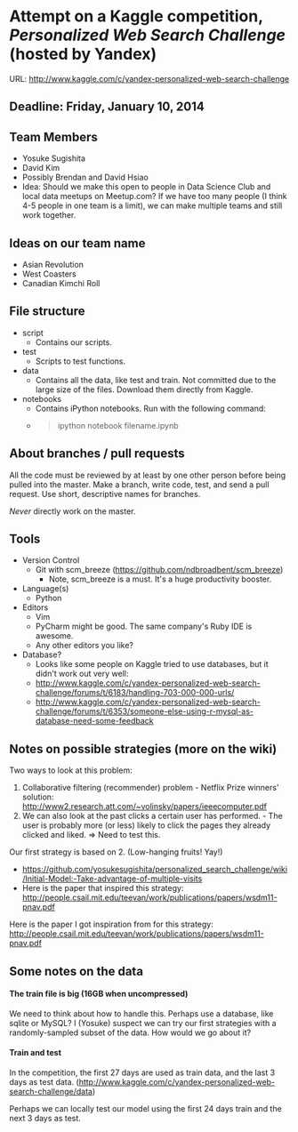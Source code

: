 # Attempt on a Kaggle competition, *Personalized Web Search Challenge* (hosted by Yandex)
URL: http://www.kaggle.com/c/yandex-personalized-web-search-challenge

## Deadline: Friday, January 10, 2014

## Team Members
- Yosuke Sugishita
- David Kim
- Possibly Brendan and David Hsiao
- Idea: Should we make this open to people in Data Science Club and local data meetups on Meetup.com?  If we have too many people (I think 4-5 people in one team is a limit), we can make multiple teams and still work together.

## Ideas on our team name
- Asian Revolution
- West Coasters
- Canadian Kimchi Roll

## File structure
- script
  - Contains our scripts.
- test
  - Scripts to test functions.
- data
  - Contains all the data, like test and train.  Not committed due to the large size of the files.  Download them directly from Kaggle.
- notebooks
  - Contains iPython notebooks.  Run with the following command:
  - > ipython notebook filename.ipynb

## About branches / pull requests
All the code must be reviewed by at least by one other person before being pulled into the master.  Make a branch, write code, test, and send a pull request.  Use short, descriptive names for branches.

*Never* directly work on the master.

## Tools
- Version Control
  - Git with scm_breeze (https://github.com/ndbroadbent/scm_breeze)
    - Note, scm_breeze is a must.  It's a huge productivity booster.
- Language(s)
  - Python
- Editors
  - Vim
  - PyCharm might be good.  The same company's Ruby IDE is awesome.
  - Any other editors you like?
- Database?
  - Looks like some people on Kaggle tried to use databases, but it didn't work out very well:
  - http://www.kaggle.com/c/yandex-personalized-web-search-challenge/forums/t/6183/handling-703-000-000-urls/
  - http://www.kaggle.com/c/yandex-personalized-web-search-challenge/forums/t/6353/someone-else-using-r-mysql-as-database-need-some-feedback

## Notes on possible strategies (more on the wiki)
Two ways to look at this problem:
  1. Collaborative filtering (recommender) problem
    - Netflix Prize winners' solution: http://www2.research.att.com/~volinsky/papers/ieeecomputer.pdf
  2. We can also look at the past clicks a certain user has performed.
    - The user is probably more (or less) likely to click the pages they already clicked and liked. => Need to test this.

Our first strategy is based on 2.  (Low-hanging fruits! Yay!)
- https://github.com/yosukesugishita/personalized_search_challenge/wiki/Initial-Model:-Take-advantage-of-multiple-visits
- Here is the paper that inspired this strategy: http://people.csail.mit.edu/teevan/work/publications/papers/wsdm11-pnav.pdf

Here is the paper I got inspiration from for this strategy: 
http://people.csail.mit.edu/teevan/work/publications/papers/wsdm11-pnav.pdf

## Some notes on the data
#### The train file is big (16GB when uncompressed)

We need to think about how to handle this.  Perhaps use a database, like sqlite or MySQL?
I (Yosuke) suspect we can try our first strategies with a randomly-sampled subset of the data.  How would we go about it?

#### Train and test
In the competition, the first 27 days are used as train data, and the last 3 days as test data. (http://www.kaggle.com/c/yandex-personalized-web-search-challenge/data)

Perhaps we can locally test our model using the first 24 days train and the next 3 days as test.
